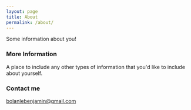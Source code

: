 ```yaml
---
layout: page
title: About
permalink: /about/
---
```


Some information about you!

### More Information

A place to include any other types of information that you'd like to include about yourself.

### Contact me

[bolanlebenjamin@gmail.com](mailto:bolanlebenjamin@gmail.com)
